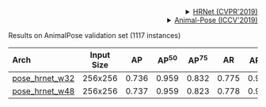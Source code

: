 <!-- [ALGORITHM] -->

<details>
<summary align="right"><a href="http://openaccess.thecvf.com/content_CVPR_2019/html/Sun_Deep_High-Resolution_Representation_Learning_for_Human_Pose_Estimation_CVPR_2019_paper.html">HRNet (CVPR'2019)</a></summary>

```bibtex
@inproceedings{sun2019deep,
  title={Deep high-resolution representation learning for human pose estimation},
  author={Sun, Ke and Xiao, Bin and Liu, Dong and Wang, Jingdong},
  booktitle={Proceedings of the IEEE conference on computer vision and pattern recognition},
  pages={5693--5703},
  year={2019}
}
```

</details>

<!-- [DATASET] -->

<details>
<summary align="right"><a href="http://openaccess.thecvf.com/content_ICCV_2019/html/Cao_Cross-Domain_Adaptation_for_Animal_Pose_Estimation_ICCV_2019_paper.html">Animal-Pose (ICCV'2019)</a></summary>

```bibtex
@InProceedings{Cao_2019_ICCV,
    author = {Cao, Jinkun and Tang, Hongyang and Fang, Hao-Shu and Shen, Xiaoyong and Lu, Cewu and Tai, Yu-Wing},
    title = {Cross-Domain Adaptation for Animal Pose Estimation},
    booktitle = {The IEEE International Conference on Computer Vision (ICCV)},
    month = {October},
    year = {2019}
}
```

</details>

Results on AnimalPose validation set (1117 instances)

| Arch                                          | Input Size |  AP   | AP<sup>50</sup> | AP<sup>75</sup> |  AR   | AR<sup>50</sup> |                     ckpt                      |                      log                      |
| :-------------------------------------------- | :--------: | :---: | :-------------: | :-------------: | :---: | :-------------: | :-------------------------------------------: | :-------------------------------------------: |
| [pose_hrnet_w32](/configs/animal/2d_kpt_sview_rgb_img/topdown_heatmap/animalpose/hrnet_w32_animalpose_256x256.py) |  256x256   | 0.736 |      0.959      |      0.832      | 0.775 |      0.966      | [ckpt](https://download.openmmlab.com/mmpose/animal/hrnet/hrnet_w32_animalpose_256x256-1aa7f075_20210426.pth) | [log](https://download.openmmlab.com/mmpose/animal/hrnet/hrnet_w32_animalpose_256x256_20210426.log.json) |
| [pose_hrnet_w48](/configs/animal/2d_kpt_sview_rgb_img/topdown_heatmap/animalpose/hrnet_w48_animalpose_256x256.py) |  256x256   | 0.737 |      0.959      |      0.823      | 0.778 |      0.962      | [ckpt](https://download.openmmlab.com/mmpose/animal/hrnet/hrnet_w48_animalpose_256x256-34644726_20210426.pth) | [log](https://download.openmmlab.com/mmpose/animal/hrnet/hrnet_w48_animalpose_256x256_20210426.log.json) |
